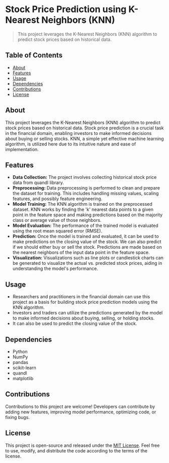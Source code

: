  # **Stock Price Prediction using K-Nearest Neighbors (KNN)**
> This project leverages the K-Nearest Neighbors (KNN) algorithm to predict stock prices based on historical data.

## Table of Contents

- [About](#about)
- [Features](#features)
- [Usage](#usage)
- [Dependencies](#dependencies)
- [Contributions](#contributions)
- [License](#license)

## About

This project leverages the K-Nearest Neighbors (KNN) algorithm to predict stock prices based on historical data. Stock price prediction is a crucial task in the financial domain, enabling investors to make informed decisions about buying or selling stocks. KNN, a simple yet effective machine learning algorithm, is utilized here due to its intuitive nature and ease of implementation.

## Features

-  **Data Collection:** The project involves collecting historical stock price data from quandl library.
-  **Preprocessing:** Data preprocessing is performed to clean and prepare the dataset for training. This includes handling missing values, scaling features, and possibly feature engineering.
-  **Model Training:** The KNN algorithm is trained on the preprocessed dataset. KNN works by finding the 'k' nearest data points to a given point in the feature space and making predictions based on the majority class or average value of those neighbors.
-  **Model Evaluation:** The performance of the trained model is evaluated using the root mean squared error (RMSE).
-  **Prediction:** Once the model is trained and evaluated, it can be used to make predictions on the closing value of the stock. We can also predict if we should either buy or sell the stock. Predictions are made based on the nearest neighbors of the input data point in the feature space.
-  **Visualization:** Visualizations such as line plots or candlestick charts can be generated to visualize the actual vs. predicted stock prices, aiding in understanding the model's performance.

## Usage
-   Researchers and practitioners in the financial domain can use this project as a basis for building stock price prediction models using the KNN algorithm.
-   Investors and traders can utilize the predictions generated by the model to make informed decisions about buying, selling, or holding stocks.
- It can also be used to predict the closing value of the stock.


## Dependencies
-   Python
-   NumPy
-   pandas
-   scikit-learn
-  quandl
-  matplotlib

## Contributions 
Contributions to this project are welcome! Developers can contribute by adding new features, improving model performance, optimizing code, or fixing bugs.

## License 
This project is open-source and released under the [MIT License](https://github.com/Chitresh-code/Stock-Price-Prediction-using-KNN/blob/main/LICENSE). Feel free to use, modify, and distribute the code according to the terms of the license.
